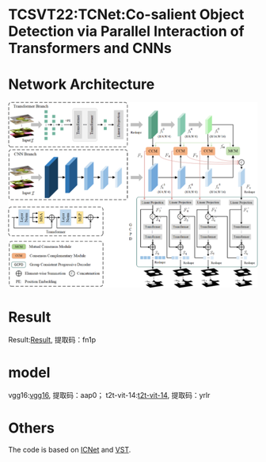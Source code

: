 # TCSVT22:TCNet:Co-salient Object Detection via Parallel Interaction of Transformers and CNNs
# Network Architecture
![image](https://github.com/zhangqiao970914/TCNet/blob/main/image/TCNet.png)
# Result
Result:[Result](https://pan.baidu.com/s/1L7s1Gi1RADzaKLwuSFITRg), 提取码：fn1p 
# model
vgg16:[vgg16](https://pan.baidu.com/s/1jiTLv8oO8R7eVsdWPOf2ZQ), 提取码：aap0；
t2t-vit-14:[t2t-vit-14](https://pan.baidu.com/s/1fejkFf_bRvTJkzJxfWQsYg), 提取码：yrlr

# Others
The code is based on [ICNet](https://github.com/blanclist/ICNet) and [VST](https://github.com/nnizhang/VST).
